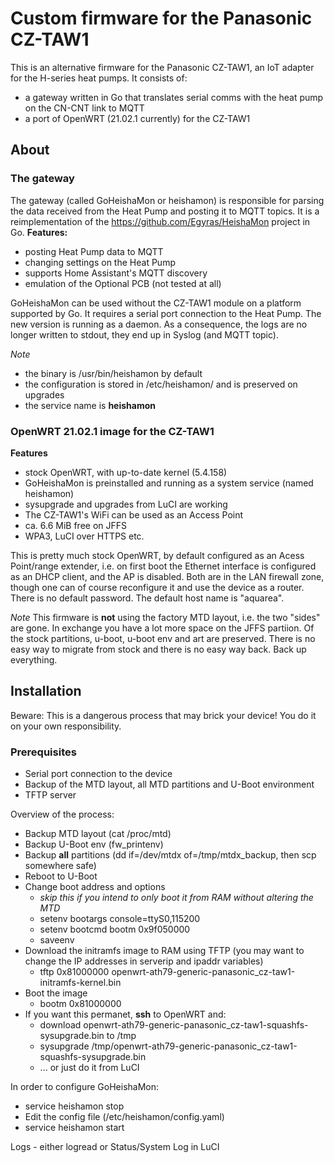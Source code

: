 # Custom firmware for the Panasonic CZ-TAW1
This is an alternative firmware for the Panasonic CZ-TAW1, an IoT adapter for the H-series heat pumps.
It consists of:
* a gateway written in Go that translates serial comms with the heat pump on the CN-CNT link to MQTT
* a port of OpenWRT (21.02.1 currently) for the CZ-TAW1

## About
### The gateway
The gateway (called GoHeishaMon or heishamon) is responsible for parsing the data received from the Heat Pump and posting it to MQTT topics. It is a reimplementation of the https://github.com/Egyras/HeishaMon project in Go.
**Features:**
* posting Heat Pump data to MQTT
* changing settings on the Heat Pump
* supports Home Assistant's MQTT discovery
* emulation of the Optional PCB (not tested at all)
 
GoHeishaMon can be used without the CZ-TAW1 module on a platform supported by Go. It requires a serial port connection to the Heat Pump.
The new version is running as a daemon. As a consequence, the logs are no longer written to stdout, they end up in Syslog (and MQTT topic).

*Note*
* the binary is /usr/bin/heishamon by default
* the configuration is stored in /etc/heishamon/ and is preserved on upgrades
* the service name is **heishamon**

### OpenWRT 21.02.1 image for the CZ-TAW1

**Features**
* stock OpenWRT, with up-to-date kernel (5.4.158)
* GoHeishaMon is preinstalled and running as a system service (named heishamon) 
* sysupgrade and upgrades from LuCI are working
* The CZ-TAW1's WiFi can be used as an Access Point
* ca. 6.6 MiB free on JFFS
* WPA3, LuCI over HTTPS etc.

This is pretty much stock OpenWRT, by default configured as an Acess Point/range extender, i.e. on first boot the Ethernet interface is configured as an DHCP client, and the AP is disabled. Both are in the LAN firewall zone, though one can of course reconfigure it and use the device as a router.
There is no default password. The default host name is "aquarea".

*Note*
This firmware is **not** using the factory MTD layout, i.e. the two "sides" are gone. In exchange you have a lot more space on the JFFS partiion. Of the stock partitions, u-boot, u-boot env and art are preserved. There is no easy way to migrate from stock and there is no easy way back. Back up everything.

## Installation
Beware: This is a dangerous process that may brick your device! You do it on your own responsibility.

### Prerequisites
* Serial port connection to the device
* Backup of the MTD layout, all MTD partitions and U-Boot environment
* TFTP server

Overview of the process:
* Backup MTD layout (cat /proc/mtd)
* Backup U-Boot env (fw_printenv)
* Backup **all** partitions (dd if=/dev/mtdx of=/tmp/mtdx_backup, then scp somewhere safe)
* Reboot to U-Boot
* Change boot address and options
    * *skip this if you intend to only boot it from RAM without altering the MTD*
    * setenv bootargs console=ttyS0,115200
    * setenv bootcmd bootm 0x9f050000
    * saveenv
* Download the initramfs image to RAM using TFTP (you may want to change the IP addresses in serverip and ipaddr variables)
    * tftp 0x81000000 openwrt-ath79-generic-panasonic_cz-taw1-initramfs-kernel.bin
* Boot the image
    * bootm 0x81000000
* If you want this permanet, **ssh** to OpenWRT and:
    * download openwrt-ath79-generic-panasonic_cz-taw1-squashfs-sysupgrade.bin to /tmp
    * sysupgrade /tmp/openwrt-ath79-generic-panasonic_cz-taw1-squashfs-sysupgrade.bin
    * ... or just do it from LuCI

In order to configure GoHeishaMon:
* service heishamon stop
* Edit the config file (/etc/heishamon/config.yaml)
* service heishamon start

Logs - either logread or Status/System Log in LuCI
